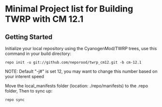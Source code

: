 Minimal Project list for Building TWRP with CM 12.1
===========

Getting Started
---------------

Initialize your local repository using the CyanogenMod/TWRP trees, use this command in your build directory:

    repo init -u git://github.com/neporood/twrp_cm12.git -b cm-12.1

NOTE: Default "-j#" is set 12, you may want to change this number based on your interent speed

Move the local_manifests folder (location: ./repo/manifests) to the .repo folder, Then to sync up:

    repo sync
